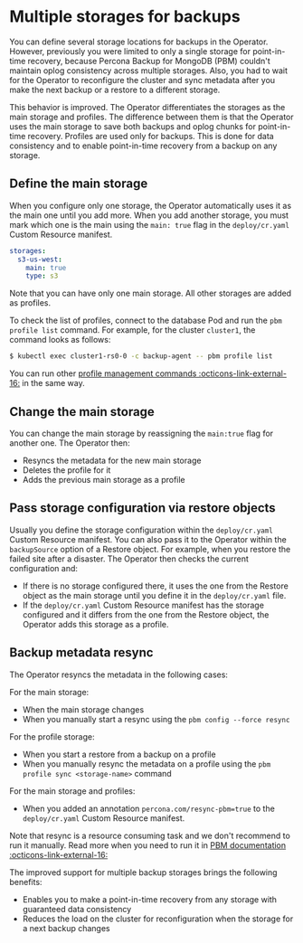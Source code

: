 # Multiple storages for backups

You can define several storage locations for backups in the Operator. However, previously you were limited to only a single storage for point-in-time recovery, because Percona Backup for MongoDB (PBM) couldn't maintain oplog consistency across multiple storages. Also, you had to wait for the Operator to reconfigure the cluster and sync metadata after you make the next backup or a restore to a different storage. 

This behavior is improved. The Operator differentiates the storages as the main storage and profiles. The difference between them is that the Operator uses the main storage to save both backups and oplog chunks for point-in-time recovery. Profiles are used only for backups. This is done for data consistency and to enable point-in-time recovery from a backup on any storage. 

## Define the main storage

When you configure only one storage, the Operator automatically uses it as the main one until you add more. When you add another storage, you must mark which one is the main using the `main: true` flag in the `deploy/cr.yaml` Custom Resource manifest. 

```yaml
storages:
  s3-us-west:
    main: true
    type: s3
```

Note that you can have only one main storage. All other storages are added as profiles.

To check the list of profiles, connect to the database Pod and run the `pbm profile list` command. For example, for the cluster `cluster1`, the command looks as follows:

```{.bash .data-prompt="$"}
$ kubectl exec cluster1-rs0-0 -c backup-agent -- pbm profile list
```

You can run other [profile management commands :octicons-link-external-16:](https://docs.percona.com/percona-backup-mongodb/reference/pbm-commands.html#pbm-profile-add) in the same way.

## Change the main storage

You can change the main storage by reassigning the `main:true` flag for another one. The Operator then:

* Resyncs the metadata for the new main storage 
* Deletes the profile for it
* Adds the previous main storage as a profile

## Pass storage configuration via restore objects

Usually you define the storage configuration within the `deploy/cr.yaml` Custom Resource manifest. You can also pass it to the Operator within the `backupSource` option of a Restore object. For example, when you restore the failed site after a disaster. The Operator then checks the current configuration and:

* If there is no storage configured there, it uses the one from the Restore object as the main storage until you define it in the `deploy/cr.yaml` file.
* If the `deploy/cr.yaml` Custom Resource manifest has the storage configured and it differs from the one from the Restore object, the Operator adds this storage as a profile.

## Backup metadata resync

The Operator resyncs the metadata in the following cases:

For the main storage:
 
* When the main storage changes
* When you manually start a resync using the `pbm config --force resync`

For the profile storage:

* When you start a restore from a backup on a profile
* When you manually resync the metadata on a profile using the `pbm profile sync <storage-name>` command

For the main storage and profiles:

* When you added an annotation `percona.com/resync-pbm=true` to the `deploy/cr.yaml` Custom Resource manifest. 

Note that resync is a resource consuming task and we don't recommend to run it manually. Read more when you need to run it in [PBM documentation :octicons-link-external-16:](https://docs.percona.com/percona-backup-mongodb/reference/config.html#syncronize-configuration)

The improved support for multiple backup storages brings the following benefits:

* Enables you to make a point-in-time recovery from any storage with guaranteed data consistency
* Reduces the load on the cluster for reconfiguration when the storage for a next backup changes	 
